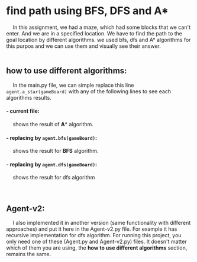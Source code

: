 # find path using BFS, DFS and A*<br>
&emsp; In this assignment, we had a maze, which had some blocks that we can't enter. And we are in a specified location. We have to find the path to the goal location by different algorithms.
we used bfs, dfs and A* algorithms for this purpos and we can use them and visually see their answer.<br/>
<br/>
## how to use different algorithms:<br/>
&emsp; In the main.py file, we can simple replace this line `agent.a_star(gameBoard)` with any of the following lines to see each algorithms results.<br>
#### - current file:<br/>
&emsp; shows the result of **A*** algorithm.
#### - replacing by  `agent.bfs(gameBoard)`:<br/>
&emsp; shows the result for **BFS** algorithm.
#### - replacing by `agent.dfs(gameBoard)`:<br/>
&emsp; shows the result for dfs algorithm
<br/>
<br/>
<br/>
## Agent-v2:<br/>
&emsp; I also implemented it in another version (same functionality with different approaches) and put it here in the Agent-v2.py file. For example it has recursive implementation for dfs algorithm. 
For running this project, you only need one of these (Agent.py and Agent-v2.py) files. It doesn't matter which of them you are using, the **how to use different algorithms** section, remains the same.
